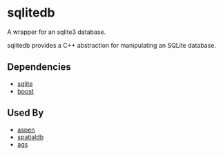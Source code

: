 # sqlitedb
A wrapper for an sqlite3 database.

sqlitedb provides a C++ abstraction for manipulating an SQLite database.

## Dependencies
 * [sqlite](https://www.sqlite.org/)
 * [boost](www.boost.org)
 
## Used By
 * [aspen](https://github.com/ncareol/aspen)
 * [spatialdb](https://github.com/ncareol/spatialdb)
 * [ags](https://github.com/ncareol/ags)
